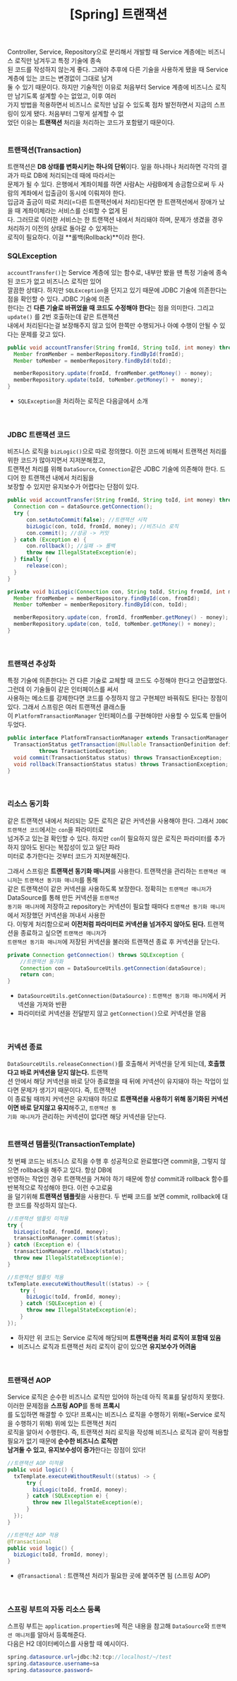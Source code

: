 ﻿---
toc: true
title:  "[Spring] 트랜잭션"
last_modified_at:   2023-07-10
categories : Study
excerpt: ""
image: ""
sitemap :
  changefreq : weekly
  priority : 1.0
use_math: true
published: true
---

Controller, Service, Repository으로 분리해서 개발할 때 Service 계층에는 비즈니스 로직만 남겨두고 특정 기술에 종속<br>
된 코드를 작성하지 않는게 좋다. 그래야 추후에 다른 기술을 사용하게 됐을 때 Service 계층에 있는 코드는 변경없이 그대로 남겨<br>
둘 수 있기 때문이다. 하지만 기술적인 이유로 처음부터 Service 계층에 비즈니스 로직만 남기도록 설계할 수는 없었고, 이후 여러<br>
가지 방법을 적용하면서 비즈니스 로직만 남길 수 있도록 점차 발전하면서 지금의 스프링이 있게 됐다. 처음부터 그렇게 설계할 수 없<br>
었던 이유는 **트랜잭션** 처리을 처리하는 코드가 포함됐기 때문이다.<br>
<br>

### 트랜잭션(Transaction)
트랜잭션은 **DB 상태를 변화시키는 하나의 단위**이다. 일을 하나하나 처리하면 각각의 결과가 따로 DB에 처리되는데 때에 따라서는<br>
문제가 될 수 있다. 은행에서 계좌이체를 하면 사람A는 사람B에게 송금함으로써 두 사람의 계좌에서 입출금이 동시에 이뤄져야 한다.<br>
입금과 출금이 따로 처리(=다른 트랜잭션에서 처리)된다면 한 트랜잭션에서 장애가 났을 때 계좌이체라는 서비스를 신뢰할 수 없게 된<br>
다. 그러므로 이러한 서비스는 한 트랜잭션 내에서 처리돼야 하며, 문제가 생겼을 경우 처리하기 이전의 상태로 돌아갈 수 있게하는<br>
로직이 필요하다. 이걸 **롤백(Rollback)**이라 한다.
<br>

### SQLException
`accountTransfer()`는 Service 계층에 있는 함수로, 내부만 봤을 땐 특정 기술에 종속된 코드가 없고 비즈니스 로직만 있어<br>
깔끔한 상태다. 하지만 `SQLException`을 던지고 있기 때문에 JDBC 기술에 의존한다는 점을 확인할 수 있다. JDBC 기술에 의존<br>
한다는 건 **다른 기술로 바뀌었을 때 코드도 수정해야 한다**는 점을 의미한다. 그리고 `update()` 를 2번 호출하는데 같은 트랜잭션<br>
내에서 처리된다는걸 보장해주지 않고 있어 한쪽만 수행되거나 아예 수행이 안될 수 있다는 문제를 갖고 있다.<br>
```java
public void accountTransfer(String fromId, String toId, int money) throws SQLException {
  Member fromMember = memberRepository.findById(fromId);
  Member toMember = memberRepository.findById(toId);

  memberRepository.update(fromId, fromMember.getMoney() - money);
  memberRepository.update(toId, toMember.getMoney() +  money);
}
```
- `SQLException`을 처리하는 로직은 다음글에서 소개
<br>

### JDBC 트랜잭션 코드
비즈니스 로직을 `bizLogic()`으로 따로 정의했다. 이전 코드에 비해서 트랜잭션 처리를 위한 코드가 많아지면서 지저분해졌고,<br>
트랜잭션 처리를 위해 `DataSource`, `Connection`같은 JDBC 기술에 의존해야 한다. 드디어 한 트랜잭션 내에서 처리됨을<br>
보장할 수 있지만 유지보수가 어렵다는 단점이 있다.
```java
public void accountTransfer(String fromId, String toId, int money) throws SQLException {
  Connection con = dataSource.getConnection();
  try {
      con.setAutoCommit(false); //트랜잭션 시작
      bizLogic(con, toId, fromId, money); //비즈니스 로직
      con.commit(); //성공 -> 커밋
  } catch (Exception e) {
      con.rollback(); //실패 -> 롤백
      throw new IllegalStateException(e);
  } finally {
      release(con);
  }
}

private void bizLogic(Connection con, String toId, String fromId, int money) throws SQLException {
  Member fromMember = memberRepository.findById(con, fromId);
  Member toMember = memberRepository.findById(con, toId);

  memberRepository.update(con, fromId, fromMember.getMoney() - money);
  memberRepository.update(con, toId, toMember.getMoney() + money);
}
```
<br>

### 트랜잭션 추상화
특정 기술에 의존한다는 건 다른 기술로 교체할 때 코드도 수정해야 한다고 언급했었다. 그런데 이 기술들이 같은 인터페이스를 써서<br>
사용하는 메소드를 강제한다면 코드를 수정하지 않고 구현체만 바꿔줘도 된다는 장점이 있다. 그래서 스프링은 여러 트랜잭션 클래스들<br>
이 `PlatformTransactionManager` 인터페이스를 구현해야만 사용할 수 있도록 만들어 두었다.<br>
```java
public interface PlatformTransactionManager extends TransactionManager {
  TransactionStatus getTransaction(@Nullable TransactionDefinition definition)
          throws TransactionException;
  void commit(TransactionStatus status) throws TransactionException;
  void rollback(TransactionStatus status) throws TransactionException;
}
```
<br>

### 리소스 동기화
같은 트랜잭션 내에서 처리되는 모든 로직은 같은 커넥션을 사용해야 한다. 그래서 `JDBC 트랜잭션 코드`에서는 `con`을 파라미터로<br>
넘겨주고 있는걸 확인할 수 있다. 하지만 `con`이 필요하지 않은 로직은 파라미터를 추가하지 않아도 된다는 복잡성이 있고 일단 파라<br>
미터로 추가한다는 것부터 코드가 지저분해진다.<br>

그래서 스프링은 **트랜잭션 동기화 매니저**를 사용한다. 트랜잭션을 관리하는 `트랜잭션 매니저`는 `트랜잭션 동기화 매니저`를 통해<br>
같은 트랜잭션이 같은 커넥션을 사용하도록 보장한다. 정확히는 `트랜잭션 매니저`가 DataSource를 통해 만든 커넥션을 `트랜잭션`<br>
`동기화 매니저`에 저장하고 repository는 커넥션이 필요할 때마다 `트랜잭션 동기화 매니저`에서 저장했던 커넥션을 꺼내서 사용한<br>
다. 이렇게 처리함으로써 **이전처럼 파라미터로 커넥션을 넘겨주지 않아도 된다.** 트랜잭션을 종료하고 싶으면 `트랜잭션 매니저`가<br>
`트랜잭션 동기화 매니저`에 저장된 커넥션을 불러와 트랜잭션 종료 후 커넥션을 닫는다.<br>
```java
private Connection getConnection() throws SQLException {
    //트랜잭션 동기화
    Connection con = DataSourceUtils.getConnection(dataSource);
    return con;
}
```
- `DataSourceUtils.getConnection(DataSource)` : `트랜잭션 동기화 매니저`에서 커넥션을 가져와 반환
- 파라미터로 커넥션을 전달받지 않고 `getConnection()`으로 커넥션을 얻음
<br>

### 커넥션 종료
`DataSourceUtils.releaseConnection()`를 호출해서 커넥션을 닫게 되는데, **호출했다고 바로 커넥션을 닫지 않는다.** 트랜잭<br>
션 안에서 해당 커넥션을 바로 닫아 종료했을 때 뒤에 커넥션이 유지돼야 하는 작업이 있다면 문제가 생기기 때문이다. 즉, 트랜잭션<br>
이 종료될 때까지 커넥션은 유지돼야 하므로 **트랜잭션을 사용하기 위해 동기화된 커넥션이면 바로 닫지않고 유지**해주고, `트랜잭션 동`<br>
`기화 매니저`가 관리하는 커넥션이 없다면 해당 커넥션을 닫는다.<br>
<br>

### 트랜잭션 템플릿(TransactionTemplate)
첫 번째 코드는 비즈니스 로직을 수행 후 성공적으로 완료했다면 commit을, 그렇지 않으면 rollback을 해주고 있다. 항상 DB에 <br>
반영하는 작업인 경우 트랜잭션을 거쳐야 하기 때문에 항상 commit과 rollback 함수를 반복적으로 작성해야 한다. 이런 수고로움<br>
을 덜기위해 **트랜잭션 템플릿**을 사용한다. 두 번째 코드를 보면 commit, rollback에 대한 코드를 작성하지 않는다.<br>
```java
//트랜잭션 템플릿 미적용
try {
  bizLogic(toId, fromId, money);
  transactionManager.commit(status);
} catch (Exception e) {
  transactionManager.rollback(status);
  throw new IllegalStateException(e);
}

//트랜잭션 템플릿 적용
txTemplate.executeWithoutResult((status) -> {
    try {
      bizLogic(toId, fromId, money);
    } catch (SQLException e) {
      throw new IllegalStateException(e);
    }
});
```
- 하지만 위 코드는 Service 로직에 해당되며 **트랜잭션을 처리 로직이 포함돼 있음**
- 비즈니스 로직과 트랜잭션 처리 로직이 같이 있으면 **유지보수가 어려움**
<br>

### 트랜잭션 AOP
Service 로직은 순수한 비즈니스 로직만 있어야 하는데 아직 목표를 달성하지 못했다. 이러한 문제점을 **스프링 AOP**를 통해 **프록시**<br>
를 도입하면 해결할 수 있다! 프록시는 비즈니스 로직을 수행하기 위해(=Service 로직을 수행하기 위해) 위에 있는 트랜잭션 처리 <br>
로직을 알아서 수행한다. 즉, 트랜잭션 처리 로직을 작성해 비즈니스 로직과 같이 적용할 필요가 없기 때문에 **순수한 비즈니스 로직만**<br>
**남겨둘 수 있고**, **유지보수성이 증가**한다는 장점이 있다!<br>
```java
//트랜잭션 AOP 미적용
public void logic() {
  txTemplate.executeWithoutResult((status) -> {
      try {
        bizLogic(toId, fromId, money);
      } catch (SQLException e) {
        throw new IllegalStateException(e);
      }
  });
}

//트랜잭션 AOP 적용
@Transactional
public void logic() {
  bizLogic(toId, fromId, money);
}
```
- `@Transactional` : 트랜잭션 처리가 필요한 곳에 붙여주면 됨 (스프링 AOP)
<br>

### 스프링 부트의 자동 리소스 등록
스프링 부트는 `application.properties`에 적은 내용을 참고해 `DataSource`와 `트랜잭션 매니저`를 알아서 등록해준다.<br>
다음은 H2 데이터베이스를 사용할 때 예시이다.<br>
```java
spring.datasource.url=jdbc:h2:tcp://localhost/~/test
spring.datasource.username=sa
spring.datasource.password=
```




